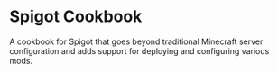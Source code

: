 # Spigot Cookbook

A cookbook for Spigot that goes beyond traditional Minecraft server configuration and adds support for deploying and configuring various mods.

